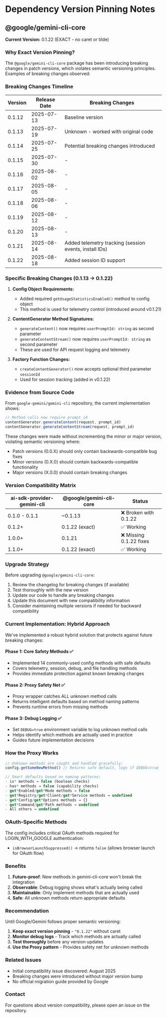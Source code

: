# Dependency Version Pinning Notes

## @google/gemini-cli-core

**Current Version:** 0.1.22 (EXACT - no caret or tilde)

### Why Exact Version Pinning?

The `@google/gemini-cli-core` package has been introducing breaking changes in patch versions, which violates semantic versioning principles. Examples of breaking changes observed:

### Breaking Changes Timeline

| Version | Release Date | Breaking Changes |
|---------|-------------|------------------|
| 0.1.12 | 2025-07-13 | Baseline version |
| 0.1.13 | 2025-07-19 | Unknown - worked with original code |
| 0.1.14 | 2025-07-25 | Potential breaking changes introduced |
| 0.1.15 | 2025-07-30 | - |
| 0.1.16 | 2025-08-02 | - |
| 0.1.17 | 2025-08-05 | - |
| 0.1.18 | 2025-08-06 | - |
| 0.1.19 | 2025-08-12 | - |
| 0.1.20 | 2025-08-13 | - |
| 0.1.21 | 2025-08-14 | Added telemetry tracking (session events, install IDs) |
| 0.1.22 | 2025-08-18 | Added session ID support |

### Specific Breaking Changes (0.1.13 → 0.1.22)

1. **Config Object Requirements:**
   - Added required `getUsageStatisticsEnabled()` method to config object
   - This method is used for telemetry control (introduced around v0.1.21)

2. **ContentGenerator Method Signatures:**
   - `generateContent()` now requires `userPromptId: string` as second parameter
   - `generateContentStream()` now requires `userPromptId: string` as second parameter
   - These are used for API request logging and telemetry

3. **Factory Function Changes:**
   - `createContentGenerator()` now accepts optional third parameter `sessionId`
   - Used for session tracking (added in v0.1.22)

### Evidence from Source Code

From `google-gemini/gemini-cli` repository, the current implementation shows:
```typescript
// Method calls now require prompt_id
contentGenerator.generateContent(request, prompt_id)
contentGenerator.generateContentStream(request, prompt_id)
```

These changes were made without incrementing the minor or major version, violating semantic versioning where:
- Patch versions (0.0.X) should only contain backwards-compatible bug fixes
- Minor versions (0.X.0) should contain backwards-compatible functionality
- Major versions (X.0.0) should contain breaking changes

### Version Compatibility Matrix

| ai-sdk-provider-gemini-cli | @google/gemini-cli-core | Status |
|---------------------------|------------------------|---------|
| 0.1.0 - 0.1.1            | ~0.1.13                | ❌ Broken with 0.1.22 |
| 0.1.2+                   | 0.1.22 (exact)         | ✅ Working |
| 1.0.0+                   | 0.1.21                 | ❌ Missing 0.1.22 fixes |
| 1.1.0+                   | 0.1.22 (exact)         | ✅ Working |

### Upgrade Strategy

Before upgrading `@google/gemini-cli-core`:

1. Review the changelog for breaking changes (if available)
2. Test thoroughly with the new version
3. Update our code to handle any breaking changes
4. Update this document with new compatibility information
5. Consider maintaining multiple versions if needed for backward compatibility

### Current Implementation: Hybrid Approach

We've implemented a robust hybrid solution that protects against future breaking changes:

#### Phase 1: Core Safety Methods ✅
- Implemented 14 commonly-used config methods with safe defaults
- Covers telemetry, session, debug, and file handling methods
- Provides immediate protection against known breaking changes

#### Phase 2: Proxy Safety Net ✅
- Proxy wrapper catches ALL unknown method calls
- Returns intelligent defaults based on method naming patterns
- Prevents runtime errors from missing methods

#### Phase 3: Debug Logging ✅
- Set `DEBUG=true` environment variable to log unknown method calls
- Helps identify which methods are actually used in practice
- Guides future implementation decisions

### How the Proxy Works

```typescript
// Unknown methods are caught and handled gracefully:
config.getSomeNewMethod() // Returns safe default, logs if DEBUG=true

// Smart defaults based on naming patterns:
- is* methods → false (boolean checks)
- has* methods → false (capability checks)
- get*Enabled/get*Mode methods → false
- get*Registry/get*Client/get*Service methods → undefined  
- get*Config/get*Options methods → {}
- get*Command/get*Path methods → undefined
- All others → undefined
```

### OAuth-Specific Methods

The config includes critical OAuth methods required for LOGIN_WITH_GOOGLE authentication:
- `isBrowserLaunchSuppressed()` → returns `false` (allows browser launch for OAuth flow)

### Benefits

1. **Future-proof**: New methods in gemini-cli-core won't break the integration
2. **Observable**: Debug logging shows what's actually being called
3. **Maintainable**: Only implement methods that are actually used
4. **Safe**: All unknown methods return appropriate defaults

### Recommendation

Until Google/Gemini follows proper semantic versioning:

1. **Keep exact version pinning** - `"0.1.22"` without caret
2. **Monitor debug logs** - Track which methods are actually called
3. **Test thoroughly** before any version updates
4. **Use the Proxy pattern** - Provides safety net for unknown methods

### Related Issues

- Initial compatibility issue discovered: August 2025
- Breaking changes were introduced without major version bump
- No official migration guide provided by Google

### Contact

For questions about version compatibility, please open an issue on the repository.